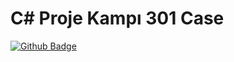 
# C# Proje Kampı 301 Case

[![Github Badge](https://img.shields.io/badge/-Github-000?style=quare&labelColor=000&logo=Github&logoColor=white&link=link)]([link](https://github.com/emirhannozmen)) 
